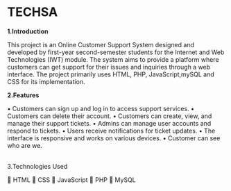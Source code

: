 # TECHSA

<b>1.Introduction</b>

This project is an Online Customer Support System designed and developed by first-year second-semester students for the Internet and Web Technologies (IWT) module. 
The system aims to provide a platform where customers can get support for their issues and inquiries through a web interface. The project primarily uses HTML, PHP, JavaScript,mySQL and CSS for its implementation.

<b>2.Features</b>

•	Customers can sign up and log in to access support services.
•	Customers can delete their account.
•	Customers can create, view, and manage their support tickets.
•	Admins can manage user accounts and respond to tickets.
•	Users receive notifications for ticket updates.
•	The interface is responsive and works on various devices.
•	Customer can see who are we.

<br>3.Technologies Used </br>

	HTML
	CSS
	JavaScript
	PHP
	MySQL